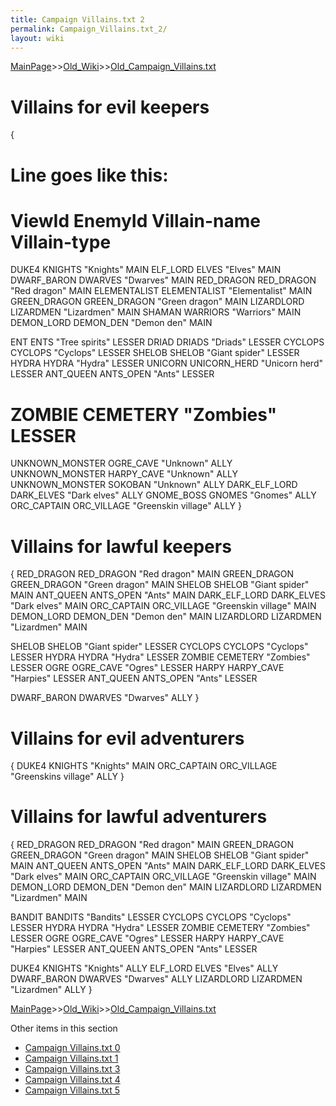 ```yaml
---
title: Campaign Villains.txt 2
permalink: Campaign_Villains.txt_2/
layout: wiki
---
```


[MainPage](/keeperrl_wiki/ "wikilink")>>[Old_Wiki](/keeperrl_wiki/Old_Wiki "wikilink")>>[Old_Campaign_Villains.txt](/keeperrl_wiki/Old_Campaign_Villains.txt "wikilink")

 # Villains for evil keepers
 {
  # Line goes like this:
  # ViewId EnemyId Villain-name Villain-type
  DUKE4 KNIGHTS &quot;Knights&quot; MAIN
  ELF_LORD ELVES &quot;Elves&quot; MAIN
  DWARF_BARON DWARVES &quot;Dwarves&quot; MAIN
  RED_DRAGON RED_DRAGON &quot;Red dragon&quot; MAIN
  ELEMENTALIST ELEMENTALIST &quot;Elementalist&quot; MAIN
  GREEN_DRAGON GREEN_DRAGON &quot;Green dragon&quot; MAIN
  LIZARDLORD LIZARDMEN &quot;Lizardmen&quot; MAIN
  SHAMAN WARRIORS &quot;Warriors&quot; MAIN
  DEMON_LORD DEMON_DEN &quot;Demon den&quot; MAIN

  ENT ENTS &quot;Tree spirits&quot; LESSER
  DRIAD DRIADS &quot;Driads&quot; LESSER
  CYCLOPS CYCLOPS &quot;Cyclops&quot; LESSER
  SHELOB SHELOB &quot;Giant spider&quot; LESSER
  HYDRA HYDRA &quot;Hydra&quot; LESSER
  UNICORN UNICORN_HERD &quot;Unicorn herd&quot; LESSER
  ANT_QUEEN ANTS_OPEN &quot;Ants&quot; LESSER
 #    ZOMBIE CEMETERY &quot;Zombies&quot; LESSER

  UNKNOWN_MONSTER OGRE_CAVE &quot;Unknown&quot; ALLY
  UNKNOWN_MONSTER HARPY_CAVE &quot;Unknown&quot; ALLY
  UNKNOWN_MONSTER SOKOBAN &quot;Unknown&quot; ALLY
  DARK_ELF_LORD DARK_ELVES &quot;Dark elves&quot; ALLY
  GNOME_BOSS GNOMES &quot;Gnomes&quot; ALLY
  ORC_CAPTAIN ORC_VILLAGE &quot;Greenskin village&quot; ALLY
 }

 # Villains for lawful keepers
 {
  RED_DRAGON RED_DRAGON &quot;Red dragon&quot; MAIN
  GREEN_DRAGON GREEN_DRAGON &quot;Green dragon&quot; MAIN
  SHELOB SHELOB &quot;Giant spider&quot; MAIN
  ANT_QUEEN ANTS_OPEN &quot;Ants&quot; MAIN
  DARK_ELF_LORD DARK_ELVES &quot;Dark elves&quot; MAIN
  ORC_CAPTAIN ORC_VILLAGE &quot;Greenskin village&quot; MAIN
  DEMON_LORD DEMON_DEN &quot;Demon den&quot; MAIN
  LIZARDLORD LIZARDMEN &quot;Lizardmen&quot; MAIN

  SHELOB SHELOB &quot;Giant spider&quot; LESSER
  CYCLOPS CYCLOPS &quot;Cyclops&quot; LESSER
  HYDRA HYDRA &quot;Hydra&quot; LESSER
  ZOMBIE CEMETERY &quot;Zombies&quot; LESSER
  OGRE OGRE_CAVE &quot;Ogres&quot; LESSER
  HARPY HARPY_CAVE &quot;Harpies&quot; LESSER
  ANT_QUEEN ANTS_OPEN &quot;Ants&quot; LESSER

  DWARF_BARON DWARVES &quot;Dwarves&quot; ALLY
 }

 # Villains for evil adventurers
 {
  DUKE4 KNIGHTS &quot;Knights&quot; MAIN
  ORC_CAPTAIN ORC_VILLAGE &quot;Greenskins village&quot; ALLY
 }

 # Villains for lawful adventurers
 {
  RED_DRAGON RED_DRAGON &quot;Red dragon&quot; MAIN
  GREEN_DRAGON GREEN_DRAGON &quot;Green dragon&quot; MAIN
  SHELOB SHELOB &quot;Giant spider&quot; MAIN
  ANT_QUEEN ANTS_OPEN &quot;Ants&quot; MAIN
  DARK_ELF_LORD DARK_ELVES &quot;Dark elves&quot; MAIN
  ORC_CAPTAIN ORC_VILLAGE &quot;Greenskin village&quot; MAIN
  DEMON_LORD DEMON_DEN &quot;Demon den&quot; MAIN
  LIZARDLORD LIZARDMEN &quot;Lizardmen&quot; MAIN

  BANDIT BANDITS &quot;Bandits&quot; LESSER
  CYCLOPS CYCLOPS &quot;Cyclops&quot; LESSER
  HYDRA HYDRA &quot;Hydra&quot; LESSER
  ZOMBIE CEMETERY &quot;Zombies&quot; LESSER
  OGRE OGRE_CAVE &quot;Ogres&quot; LESSER
  HARPY HARPY_CAVE &quot;Harpies&quot; LESSER
  ANT_QUEEN ANTS_OPEN &quot;Ants&quot; LESSER

  DUKE4 KNIGHTS &quot;Knights&quot; ALLY
  ELF_LORD ELVES &quot;Elves&quot; ALLY
  DWARF_BARON DWARVES &quot;Dwarves&quot; ALLY
  LIZARDLORD LIZARDMEN &quot;Lizardmen&quot; ALLY
 }

[MainPage](/keeperrl_wiki/ "wikilink")>>[Old_Wiki](/keeperrl_wiki/Old_Wiki "wikilink")>>[Old_Campaign_Villains.txt](/keeperrl_wiki/Old_Campaign_Villains.txt "wikilink")

Other items in this section
-    [Campaign Villains.txt 0](/keeperrl_wiki/Campaign_Villains.txt_0 "wikilink")
-    [Campaign Villains.txt 1](/keeperrl_wiki/Campaign_Villains.txt_1 "wikilink")
-    [Campaign Villains.txt 3](/keeperrl_wiki/Campaign_Villains.txt_3 "wikilink")
-    [Campaign Villains.txt 4](/keeperrl_wiki/Campaign_Villains.txt_4 "wikilink")
-    [Campaign Villains.txt 5](/keeperrl_wiki/Campaign_Villains.txt_5 "wikilink")

